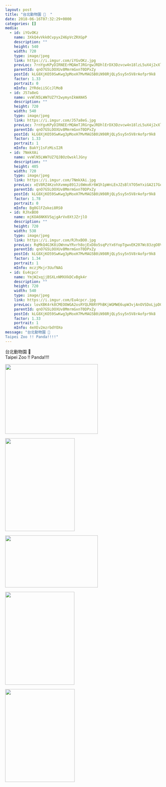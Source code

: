 ```yaml
---
layout: post
title: "台北動物園 🐼  " 
date: 2018-06-16T07:32:29+0000 
categories: [] 
media:
  - id: iYGvOKz
    name: 3XkQ4vVkk0CvpyxZ46pVcZRXGpP
    description: ""   
    height: 540
    width: 720
    type: image/jpeg
    link: https://i.imgur.com/iYGvOKz.jpg
    prevLoc: 7rnYgvKPyDIRNEErMQAmTJRGrgwJRDhlErDX3Dzvcw4n18lzL5uX4j2xXlXnIREZQE8jyBIZO4KoBNR0fx9BM0223kc1JqDD3JxJTB0pqqBDyySqnA1OY1ykikWvrBR5k6CAj4gz4ZJ3uvMPqrnyEPsXDXmBjPLGsLKmyL65QosVQQqwj7mzURlZQPP4v6TB52Kn6JM2iY5Ywlvom2uAoQr85yjBU9Ewvk9XkPHrv1q023zYIzKnP8QKDqSjZJAvDJz7uAO
    parentId: qnO7G5LOOXUv8MmrmGxnT0DPxZy
    postId: kLG8XjKO59SwKwg3pMoxH7MvMAG5B0iN98RjQLy5sy5n5V8rAofpr9k8
    factor: 1.33
    portrait: 0
    mInfo: 2YRdeiiSCcJlMoB
  - id: J57a8eG
    name: vvWlN5LWW7UZ7Y2wymynIkWAN45
    description: ""   
    height: 720
    width: 540
    type: image/jpeg
    link: https://i.imgur.com/J57a8eG.jpg
    prevLoc: 7rnYgvKPyDIRNEErMQAmTJRGrgwJRDhlErDX3Dzvcw4n18lzL5uX4j2xXlXnIREAGqyY1VuZO4KXAvJphx9BMw89yQS1MvxoYQJ6FB0pqqBDypigAgGQoKrzsl28VOrL8wfAj3LyvnvoFvMDoqkB7OsL766620RETLKmyL65QosVQQqwj7mzURlZQPP4v6TqrnD3pXwJuPVpDM8N58SLWJ2mgqvoH9ZpkoVpjgUDgWkR09B8C1Jn5qZqQ6HjZkxQP322hAv
    parentId: qnO7G5LOOXUv8MmrmGxnT0DPxZy
    postId: kLG8XjKO59SwKwg3pMoxH7MvMAG5B0iN98RjQLy5sy5n5V8rAofpr9k8
    factor: 1.33
    portrait: 1
    mInfo: BakYj1sFzMisI2R
  - id: 7NmkXAi
    name: vvWlN5LWW7UZ7QJBOzOwsklJGny
    description: ""   
    height: 405
    width: 720
    type: image/jpeg
    link: https://i.imgur.com/7NmkXAi.jpg
    prevLoc: xEV8RZ4KzohXvmmp891Ji6WmxKr6W1h1pWnLEnJZsBlV7O5mYxiGA217Gq2osgOn0v14EEhx5jWk8OOmFBzB5oLwmOUxM31ojOZnc2ODlNAMgEsw8KyJmZG6hOx72VqmGoszxYD082gvFYMV4WX0N5SLMoNQ7B7GuQvJxDoPP3SPE0OMGvW3H1MkBvAQvwC3475oDQYBFRoYAJ1xlmur7YwPDMMlc7rDPJxZR5fGA3KYMOyyHoVrO5BYKOi8QVE2B0l3TLp9pk
    parentId: qnO7G5LOOXUv8MmrmGxnT0DPxZy
    postId: kLG8XjKO59SwKwg3pMoxH7MvMAG5B0iN98RjQLy5sy5n5V8rAofpr9k8
    factor: 1.78
    portrait: 0
    mInfo: Bg0GlFZokei8RS0
  - id: RJhxBO0
    name: mjKOA6NKKVSqjgArVx0XtJZrjlO
    description: ""   
    height: 720
    width: 538
    type: image/jpeg
    link: https://i.imgur.com/RJhxBO0.jpg
    prevLoc: RqMkQ4G3K8iOWnnwYRvrh8ojExD8o5sqPzYx6YopTgwvEK207Wc83zgO8V86IjyKoWPLkDTRyGXlvm9ZUJV1oQ3jVOH1g9MAPoJ8un8K77nlAqtXkmyjEyQ0u35rNqYVO0unGZRwMBjrU3LwQlODK0coNpO2qnQKhDolmDExA2FqKK6oRBkjfR3Qw99g7xhQJqRvJGEwFKk1MpN6O0sBlkyjNDGKSRPMkr7ljEFL6nqGy8J3u2Gl5314NRU5wK0k02xxhK0
    parentId: qnO7G5LOOXUv8MmrmGxnT0DPxZy
    postId: kLG8XjKO59SwKwg3pMoxH7MvMAG5B0iN98RjQLy5sy5n5V8rAofpr9k8
    factor: 1.34
    portrait: 1
    mInfo: mczjMxjr3UufNAG
  - id: Eu4cpcr
    name: YmjW2xqjjBSXLnNMXXkDCvBgk4r
    description: ""   
    height: 720
    width: 540
    type: image/jpeg
    link: https://i.imgur.com/Eu4cpcr.jpg
    prevLoc: lovXBK4rk8CMEOOWGA2osRYQLM8RYPhBKjWGMWE6upW3vjAnOVSDoLjpD0DvTLWO9q4RvZI7oxWXlGBMSm8AxqBZkVIXAKMAOk0Ecv3AVVvqM7HvWGj2Ajk4t5xn57AV5ZtABkjB4prou1lOjznKgNsz87p68wMJIOXPoOyzJ2IvBBwQA9jOi5xnz33XklhlB6pZALB6sr26KNZnyMt75xyD98Lmc02RPgEmzAs5Lg4qRWopcV5Mg42xgpSgZXWJ5GqNu6L
    parentId: qnO7G5LOOXUv8MmrmGxnT0DPxZy
    postId: kLG8XjKO59SwKwg3pMoxH7MvMAG5B0iN98RjQLy5sy5n5V8rAofpr9k8
    factor: 1.33
    portrait: 1
    mInfo: 4eXEv2mzrbdYOXo
message: "台北動物園 🐼  
Taipei Zoo !! Panda!!!!"
---
```


台北動物園 🐼  
Taipei Zoo !! Panda!!!!


[//]: #media:  
<a href="https://i.imgur.com/iYGvOKz.jpg"><img src="https://i.imgur.com/iYGvOKz.jpg" height="225" width="300" /></a> 
  

<a href="https://i.imgur.com/J57a8eG.jpg"><img src="https://i.imgur.com/J57a8eG.jpg" height="300" width="225" /></a> 
  

<a href="https://i.imgur.com/7NmkXAi.jpg"><img src="https://i.imgur.com/7NmkXAi.jpg" height="168" width="300" /></a> 
  

<a href="https://i.imgur.com/RJhxBO0.jpg"><img src="https://i.imgur.com/RJhxBO0.jpg" height="300" width="224" /></a> 
  

<a href="https://i.imgur.com/Eu4cpcr.jpg"><img src="https://i.imgur.com/Eu4cpcr.jpg" height="300" width="225" /></a> 
 
